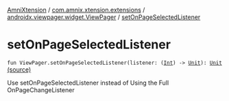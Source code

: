 [AmniXtension](../../index.md) / [com.amnix.xtension.extensions](../index.md) / [androidx.viewpager.widget.ViewPager](index.md) / [setOnPageSelectedListener](./set-on-page-selected-listener.md)

# setOnPageSelectedListener

`fun ViewPager.setOnPageSelectedListener(listener: (`[`Int`](https://kotlinlang.org/api/latest/jvm/stdlib/kotlin/-int/index.html)`) -> `[`Unit`](https://kotlinlang.org/api/latest/jvm/stdlib/kotlin/-unit/index.html)`): `[`Unit`](https://kotlinlang.org/api/latest/jvm/stdlib/kotlin/-unit/index.html) [(source)](https://github.com/AmniX/AmniXTension/tree/master/AmniXtension/src/main/java/com/amnix/xtension/extensions/ViewPagerExtensions.kt#L19)

Use setOnPageSelectedListener instead of Using the Full OnPageChangeListener

